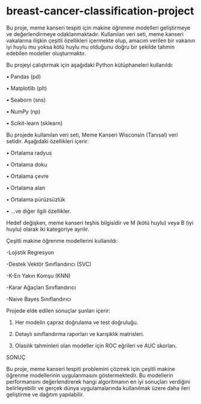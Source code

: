 # breast-cancer-classification-project

Bu proje, meme kanseri tespiti için makine öğrenme modelleri geliştirmeye ve değerlendirmeye odaklanmaktadır. Kullanılan veri seti, meme kanseri vakalarına ilişkin çeşitli özellikleri içermekte olup, amacım verilen bir vakanın iyi huylu mu yoksa kötü huylu mu olduğunu doğru bir şekilde tahmin edebilen modeller oluşturmaktır.


Bu projeyi çalıştırmak için aşağıdaki Python kütüphaneleri kullanıldı:

• Pandas (pd)

• Matplotlib (plt)

• Seaborn (sns)

• NumPy (np)

• Scikit-learn (sklearn)


Bu projede kullanılan veri seti, Meme Kanseri Wisconsin (Tanısal) veri setidir. Aşağıdaki özellikleri içerir:

• Ortalama radyus

• Ortalama doku

• Ortalama çevre

• Ortalama alan

• Ortalama pürüzsüzlük

• ...ve diğer ilgili özellikler.

Hedef değişken, meme kanseri teşhis bilgisidir ve M (kötü huylu) veya B (iyi huylu) olarak iki kategoriye ayrılır.




Çeşitli makine öğrenme modellerini kullanıldı:

-Lojistik Regresyon

-Destek Vektör Sınıflandırıcı (SVC)

-K-En Yakın Komşu (KNN)

-Karar Ağaçları Sınıflandırıcı

-Naive Bayes Sınıflandırıcı




Projede elde edilen sonuçlar şunları içerir:

1. Her modelin çapraz doğrulama ve test doğruluğu.

2. Detaylı sınıflandırma raporları ve karışıklık matrisleri.

3. Olasılık tahminleri olan modeller için ROC eğrileri ve AUC skorları.


SONUÇ

Bu proje, meme kanseri tespiti problemini çözmek için çeşitli makine öğrenme modellerinin uygulanmasını göstermektedir. Bu modellerin performansını değerlendirerek hangi algoritmanın en iyi sonuçları verdiğini belirleyebilir ve gerçek dünya uygulamalarında kullanılmak üzere daha ileri geliştirme ve dağıtım yapılabilir.
